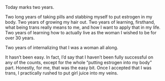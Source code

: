 Today marks two years.

Two long years of taking pills and stabbing myself to put estrogen in my body. Two years of growing my hair out. Two years of learning, firsthand, what being trans really means to me, and how I want to apply that in my life. Two years of learning how to actually live as the woman I wished to be for over 30 years.

Two years of internalizing that I was a woman all along.

It hasn’t been easy. In fact, I’d say that I haven’t been fully successful on any of the counts, except for the whole “putting estrogen into my body” part. Honestly, for me, that was the easy bit. Once I accepted that I was trans, I practically rushed to put girl juice into my veins.

